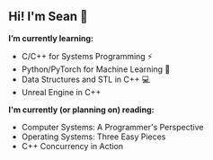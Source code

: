 ## Hi! I'm Sean 🌊

**I’m currently learning:** 
  - C/C++ for Systems Programming ⚡
  - Python/PyTorch for Machine Learning 🧠
  - Data Structures and STL in C++ 💻
  - Unreal Engine in C++

**I'm currently (or planning on) reading:**
- Computer Systems: A Programmer's Perspective
- Operating Systems: Three Easy Pieces
- C++ Concurrency in Action
